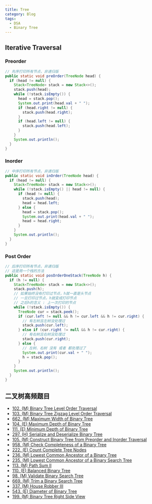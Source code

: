 ```yaml
---
title: Tree
category: Blog
tags:
  - DSA
  - Binary Tree
---
```


## Iterative Traversal

### Preorder
```java
// 先序打印所有节点，非递归版
public static void preOrder(TreeNode head) {
  if (head != null) {
    Stack<TreeNode> stack = new Stack<>();
    stack.push(head);
    while (!stack.isEmpty()) {
      head = stack.pop();
      System.out.print(head.val + " ");
      if (head.right != null) {
        stack.push(head.right);
      }
      if (head.left != null) {
        stack.push(head.left);
      }
    }
    System.out.println();
  }
}
```

### Inorder
```java
// 中序打印所有节点，非递归版
public static void inOrder(TreeNode head) {
  if (head != null) {
    Stack<TreeNode> stack = new Stack<>();
    while (!stack.isEmpty() || head != null) {
      if (head != null) {
        stack.push(head);
        head = head.left;
      } else {
        head = stack.pop();
        System.out.print(head.val + " ");
        head = head.right;
      }
    }
    System.out.println();
  }
}
```

### Post Order
```java
// 后序打印所有节点，非递归版
// 这是用一个栈的方法
public static void posOrderOneStack(TreeNode h) {
  if (h != null) {
    Stack<TreeNode> stack = new Stack<>();
    stack.push(h);
    // 如果始终没有打印过节点，h就一直是头节点
    // 一旦打印过节点，h就变成打印节点
    // 之后h的含义 : 上一次打印的节点
    while (!stack.isEmpty()) {
      TreeNode cur = stack.peek();
      if (cur.left != null && h != cur.left && h != cur.right) {
        // 有左树且左树没处理过
        stack.push(cur.left);
      } else if (cur.right != null && h != cur.right) {
        // 有右树且右树没处理过
        stack.push(cur.right);
      } else {
        // 左树、右树 没有 或者 都处理过了
        System.out.print(cur.val + " ");
        h = stack.pop();
      }
    }
    System.out.println();
  }
}
```



## 二叉树高频题目
- [102. (M) Binary Tree Level Order Traversal](https://leetcode.com/problems/binary-tree-level-order-traversal/description/)
- [103. (M) Binary Tree Zigzag Level Order Traversal](https://leetcode.com/problems/binary-tree-zigzag-level-order-traversal/description/)
- [662. (M) Maximum Width of Binary Tree](https://leetcode.com/problems/maximum-width-of-binary-tree/description/)
- [104. (E) Maximum Depth of Binary Tree](https://leetcode.com/problems/maximum-depth-of-binary-tree/description/)
- [111. (E) Minimum Depth of Binary Tree](https://leetcode.com/problems/minimum-depth-of-binary-tree/description/)
- [297. (H) Serialize and Deserialize Binary Tree](https://leetcode.com/problems/serialize-and-deserialize-binary-tree/description/)
- [105. (M) Construct Binary Tree from Preorder and Inorder Traversal](https://leetcode.com/problems/construct-binary-tree-from-preorder-and-inorder-traversal/description/)
- [958. (M) Check Completeness of a Binary Tree](https://leetcode.com/problems/check-completeness-of-a-binary-tree/description/)
- [222. (E) Count Complete Tree Nodes](https://leetcode.com/problems/count-complete-tree-nodes/description/)
- [236. (M) Lowest Common Ancestor of a Binary Tree](https://leetcode.com/problems/lowest-common-ancestor-of-a-binary-tree/description/)
- [235. (M) Lowest Common Ancestor of a Binary Search Tree](https://leetcode.com/problems/lowest-common-ancestor-of-a-binary-search-tree/description/)
- [113. (M) Path Sum II](https://leetcode.com/problems/path-sum-ii/description/)
- [110. (E) Balanced Binary Tree](https://leetcode.com/problems/balanced-binary-tree/description/)
- [98. (M) Validate Binary Search Tree](https://leetcode.com/problems/validate-binary-search-tree/description/)
- [669. (M) Trim a Binary Search Tree](https://leetcode.com/problems/trim-a-binary-search-tree/description/)
- [337. (M) House Robber III](https://leetcode.com/problems/house-robber-iii/description/)
- [543. (E) Diameter of Binary Tree](https://leetcode.com/problems/diameter-of-binary-tree/description/)
- [199. (M) Binary Tree Right Side View](https://leetcode.com/problems/binary-tree-right-side-view/description/)


